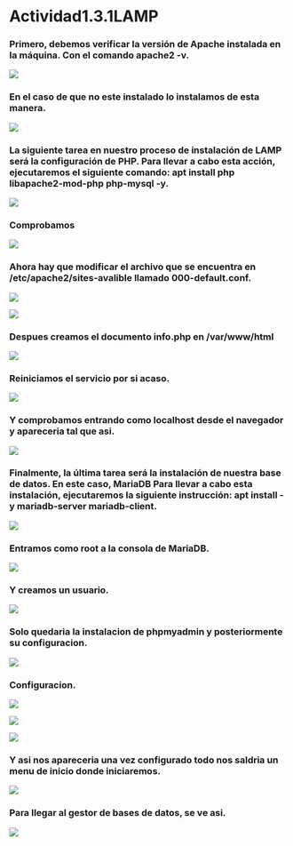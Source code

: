 # Actividad1.3.1LAMP
### Primero, debemos verificar la versión de Apache instalada en la máquina. Con el comando apache2 -v.
![](https://github.com/LucasCres/Actividad1.3.1LAMP/blob/main/img/1.png)

### En el caso de que no este instalado lo instalamos de esta manera.
![](https://github.com/LucasCres/Actividad1.3.1LAMP/blob/main/img/unnamed.png)

### La siguiente tarea en nuestro proceso de instalación de LAMP será la configuración de PHP. Para llevar a cabo esta acción, ejecutaremos el siguiente comando: apt install php libapache2-mod-php php-mysql -y.
![](https://github.com/LucasCres/Actividad1.3.1LAMP/blob/main/img/3.png)

### Comprobamos 
![](https://github.com/LucasCres/Actividad1.3.1LAMP/blob/main/img/4.png)

### Ahora hay que modificar el archivo que se encuentra en /etc/apache2/sites-avalible llamado 000-default.conf.

![](https://github.com/LucasCres/Actividad1.3.1LAMP/blob/main/img/5.png)

![](https://github.com/LucasCres/Actividad1.3.1LAMP/blob/main/img/6.png)

### Despues creamos el documento info.php en /var/www/html
![](https://github.com/LucasCres/Actividad1.3.1LAMP/blob/main/img/7.png)

### Reiniciamos el servicio por si acaso.
![](https://github.com/LucasCres/Actividad1.3.1LAMP/blob/main/img/8.png)

### Y comprobamos entrando como localhost desde el navegador y apareceria tal que asi.
![](https://github.com/LucasCres/Actividad1.3.1LAMP/blob/main/img/9.png)
### Finalmente, la última tarea será la instalación de nuestra base de datos. En este caso, MariaDB Para llevar a cabo esta instalación, ejecutaremos la siguiente instrucción: apt install -y mariadb-server mariadb-client.
![](https://github.com/LucasCres/Actividad1.3.1LAMP/blob/main/img/10.png)
### Entramos como root a la consola de MariaDB.
![](https://github.com/LucasCres/Actividad1.3.1LAMP/blob/main/img/11.png)
### Y creamos un usuario.
![](https://github.com/LucasCres/Actividad1.3.1LAMP/blob/main/img/12.png)
### Solo quedaria la instalacion de phpmyadmin y posteriormente su configuracion.
![](https://github.com/LucasCres/Actividad1.3.1LAMP/blob/main/img/13.png)
### Configuracion.
![](https://github.com/LucasCres/Actividad1.3.1LAMP/blob/main/img/14.png)

![](https://github.com/LucasCres/Actividad1.3.1LAMP/blob/main/img/15.png)

![](https://github.com/LucasCres/Actividad1.3.1LAMP/blob/main/img/16.png)
### Y asi nos apareceria una vez configurado todo nos saldria un menu de inicio donde iniciaremos.
![](https://github.com/LucasCres/Actividad1.3.1LAMP/blob/main/img/17.png)
### Para llegar al gestor de bases de datos, se ve asi.
![](https://github.com/LucasCres/Actividad1.3.1LAMP/blob/main/img/18.png)



